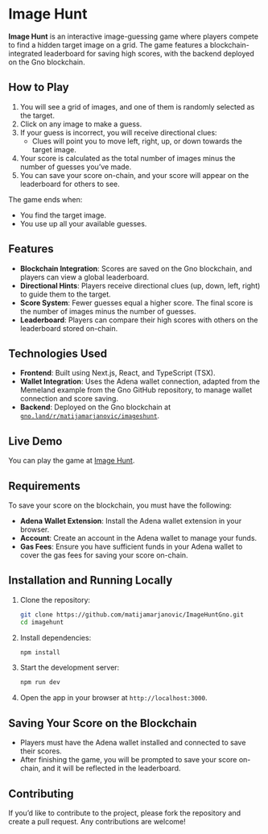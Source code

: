 # Image Hunt

**Image Hunt** is an interactive image-guessing game where players compete to find a hidden target image on a grid. The game features a blockchain-integrated leaderboard for saving high scores, with the backend deployed on the Gno blockchain.

## How to Play

1. You will see a grid of images, and one of them is randomly selected as the target.
2. Click on any image to make a guess.
3. If your guess is incorrect, you will receive directional clues:
   - Clues will point you to move left, right, up, or down towards the target image.
4. Your score is calculated as the total number of images minus the number of guesses you’ve made.
5. You can save your score on-chain, and your score will appear on the leaderboard for others to see.

The game ends when:
- You find the target image.
- You use up all your available guesses.

## Features

- **Blockchain Integration**: Scores are saved on the Gno blockchain, and players can view a global leaderboard.
- **Directional Hints**: Players receive directional clues (up, down, left, right) to guide them to the target.
- **Score System**: Fewer guesses equal a higher score. The final score is the number of images minus the number of guesses.
- **Leaderboard**: Players can compare their high scores with others on the leaderboard stored on-chain.

## Technologies Used

- **Frontend**: Built using Next.js, React, and TypeScript (TSX).
- **Wallet Integration**: Uses the Adena wallet connection, adapted from the Memeland example from the Gno GitHub repository, to manage wallet connection and score saving.
- **Backend**: Deployed on the Gno blockchain at [`gno.land/r/matijamarjanovic/imageshunt`](https://gno.land/r/matijamarjanovic/imageshunt).

## Live Demo

You can play the game at [Image Hunt](https://image-hunt-gamma.vercel.app/).

## Requirements

To save your score on the blockchain, you must have the following:

- **Adena Wallet Extension**: Install the Adena wallet extension in your browser.
- **Account**: Create an account in the Adena wallet to manage your funds.
- **Gas Fees**: Ensure you have sufficient funds in your Adena wallet to cover the gas fees for saving your score on-chain.

## Installation and Running Locally

1. Clone the repository:
   ```bash
   git clone https://github.com/matijamarjanovic/ImageHuntGno.git
   cd imagehunt
   ```

2. Install dependencies:
   ```bash
   npm install
   ```

3. Start the development server:
   ```bash
   npm run dev
   ```

4. Open the app in your browser at `http://localhost:3000`.

## Saving Your Score on the Blockchain

- Players must have the Adena wallet installed and connected to save their scores.
- After finishing the game, you will be prompted to save your score on-chain, and it will be reflected in the leaderboard.

## Contributing

If you’d like to contribute to the project, please fork the repository and create a pull request. Any contributions are welcome!
